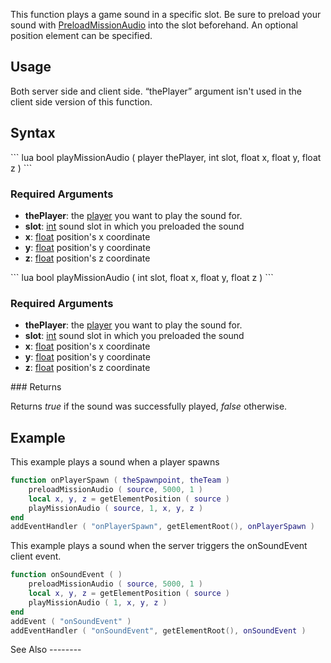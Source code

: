 This function plays a game sound in a specific slot. Be sure to preload your sound with [PreloadMissionAudio](/PreloadMissionAudio.md "wikilink") into the slot beforehand. An optional position element can be specified.

Usage
-----

Both server side and client side. “thePlayer” argument isn't used in the client side version of this function.

Syntax
------

<section name="Server" class="server" show="true">
``` lua
bool playMissionAudio ( player thePlayer, int slot, float x, float y, float z )
```

### Required Arguments

-   **thePlayer**: the [player](/player.md "wikilink") you want to play the sound for.
-   **slot**: [int](/int.md "wikilink") sound slot in which you preloaded the sound
-   **x**: [float](/float.md "wikilink") position's x coordinate
-   **y**: [float](/float.md "wikilink") position's y coordinate
-   **z**: [float](/float.md "wikilink") position's z coordinate

</section>
<section name="Client" class="client" show="false">
``` lua
bool playMissionAudio ( int slot, float x, float y, float z )
```

### Required Arguments

-   **thePlayer**: the [player](/player.md "wikilink") you want to play the sound for.
-   **slot**: [int](/int.md "wikilink") sound slot in which you preloaded the sound
-   **x**: [float](/float.md "wikilink") position's x coordinate
-   **y**: [float](/float.md "wikilink") position's y coordinate
-   **z**: [float](/float.md "wikilink") position's z coordinate

</section>
### Returns

Returns *true* if the sound was successfully played, *false* otherwise.

Example
-------

<section name="server" class="server" show="true">
This example plays a sound when a player spawns

``` lua
function onPlayerSpawn ( theSpawnpoint, theTeam )
    preloadMissionAudio ( source, 5000, 1 )
    local x, y, z = getElementPosition ( source )
    playMissionAudio ( source, 1, x, y, z )
end
addEventHandler ( "onPlayerSpawn", getElementRoot(), onPlayerSpawn )
```

</section>
<section name="client" class="client" show="true">
This example plays a sound when the server triggers the onSoundEvent client event.

``` lua
function onSoundEvent ( )
    preloadMissionAudio ( source, 5000, 1 )
    local x, y, z = getElementPosition ( source )
    playMissionAudio ( 1, x, y, z )
end
addEvent ( "onSoundEvent" )
addEventHandler ( "onSoundEvent", getElementRoot(), onSoundEvent )
```

</section>
See Also
--------
